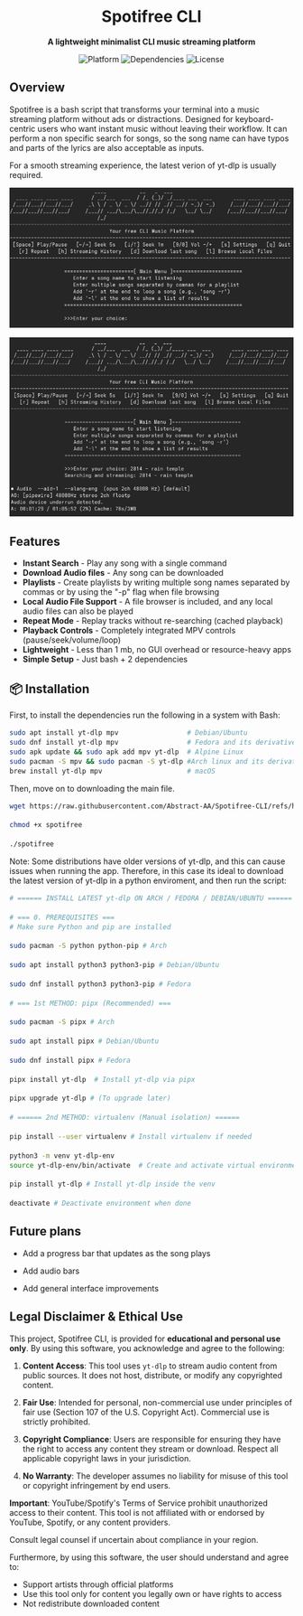 <h1 align="center">Spotifree CLI</h1>
<p align="center">
  <strong>A lightweight minimalist CLI music streaming platform</strong>
</p>

<div align="center">
  <img src="https://img.shields.io/badge/Platform-Linux%20%7C%20macOS%20%7C%20WSL-blue" alt="Platform">
  <img src="https://img.shields.io/badge/Dependencies-yt--dlp%20%7C%20mpv-green" alt="Dependencies">
  <img src="https://img.shields.io/badge/License-MIT-yellow" alt="License">
</div>

## Overview

Spotifree is a bash script that transforms your terminal into a music streaming platform without ads or distractions. Designed for keyboard-centric users who want instant music without leaving their workflow. It can perform a non specific search for songs, so the song name can have typos and parts of the lyrics are also acceptable as inputs. 

For a smooth streaming experience, the latest verion of yt-dlp is usually required.

![Alt Text](https://github.com/Abstract-AA/Spotifree-CLI/blob/3fcbd228c873948c1aeb758af13d063b30e3a412/Screenshot%20From%202025-08-04%2023-49-01.png)

![Alt Text](https://github.com/Abstract-AA/Spotifree-CLI/blob/579fbb5e10bf154c6491f1c8f0b3e8ad8954d49d/Screenshot%20From%202025-08-04%2023-45-38.png)


## Features

- **Instant Search** - Play any song with a single command
- **Download Audio files** - Any song can be downloaded
- **Playlists** - Create playlists by writing multiple song names separated by commas or by using the "-p" flag when file browsing
- **Local Audio File Support** - A file browser is included, and any local audio files can also be played
- **Repeat Mode** - Replay tracks without re-searching (cached playback)
- **Playback Controls** - Completely integrated MPV controls (pause/seek/volume/loop)
- **Lightweight** - Less than 1 mb, no GUI overhead or resource-heavy apps
- **Simple Setup** - Just bash + 2 dependencies

## 📦 Installation

First, to install the dependencies run the following in a system with Bash:

```bash
sudo apt install yt-dlp mpv                 # Debian/Ubuntu
sudo dnf install yt-dlp mpv                 # Fedora and its derivatives
sudo apk update && sudo apk add mpv yt-dlp  # Alpine Linux
sudo pacman -S mpv && sudo pacman -S yt-dlp #Arch linux and its derivatives
brew install yt-dlp mpv                     # macOS
```
Then, move on to downloading the main file.

```bash
wget https://raw.githubusercontent.com/Abstract-AA/Spotifree-CLI/refs/heads/main/spotifree
     
chmod +x spotifree

./spotifree

```

Note: Some distributions have older versions of yt-dlp, and this can cause issues when running the app. Therefore, in this case its ideal to download the latest version of yt-dlp in a python enviroment, and then run the script:

```bash
# ====== INSTALL LATEST yt-dlp ON ARCH / FEDORA / DEBIAN/UBUNTU ======

# === 0. PREREQUISITES ===
# Make sure Python and pip are installed

sudo pacman -S python python-pip # Arch

sudo apt install python3 python3-pip # Debian/Ubuntu

sudo dnf install python3 python3-pip # Fedora

# === 1st METHOD: pipx (Recommended) ===

sudo pacman -S pipx # Arch

sudo apt install pipx # Debian/Ubuntu

sudo dnf install pipx # Fedora

pipx install yt-dlp  # Install yt-dlp via pipx

pipx upgrade yt-dlp # (To upgrade later)

# ====== 2nd METHOD: virtualenv (Manual isolation) ======

pip install --user virtualenv # Install virtualenv if needed

python3 -m venv yt-dlp-env
source yt-dlp-env/bin/activate  # Create and activate virtual environment

pip install yt-dlp # Install yt-dlp inside the venv

deactivate # Deactivate environment when done

```

## Future plans

- Add a progress bar that updates as the song plays

- Add audio bars

- Add general interface improvements

## Legal Disclaimer & Ethical Use

This project, Spotifree CLI, is provided for **educational and personal use only**. By using this software, you acknowledge and agree to the following:

1. **Content Access**: This tool uses `yt-dlp` to stream audio content from public sources. It does not host, distribute, or modify any copyrighted content.

2. **Fair Use**: Intended for personal, non-commercial use under principles of fair use (Section 107 of the U.S. Copyright Act). Commercial use is strictly prohibited.

3. **Copyright Compliance**: Users are responsible for ensuring they have the right to access any content they stream or download. Respect all applicable copyright laws in your jurisdiction.

4. **No Warranty**: The developer assumes no liability for misuse of this tool or copyright infringement by end users.

**Important**: YouTube/Spotify's Terms of Service prohibit unauthorized access to their content. This tool is not affiliated with or endorsed by YouTube, Spotify, or any content providers.

Consult legal counsel if uncertain about compliance in your region.

Furthermore, by using this software, the user should understand and agree to:
- Support artists through official platforms
- Use this tool only for content you legally own or have rights to access
- Not redistribute downloaded content

